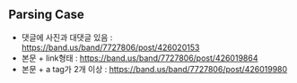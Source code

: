 ## Parsing Case
* 댓글에 사진과 대댓글 있음 : https://band.us/band/7727806/post/426020153
* 본문 + link형태 : https://band.us/band/7727806/post/426019864
* 본문 + a tag가 2개 이상 : https://band.us/band/7727806/post/426019980

